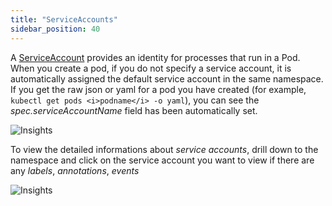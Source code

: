```yaml
---
title: "ServiceAccounts"
sidebar_position: 40
---
```


A [ServiceAccount](https://kubernetes.io/docs/tasks/configure-pod-container/configure-service-account/) provides an identity for processes that run in a Pod. When you create a pod, if you do not specify a service account, it is automatically assigned the default service account in the same namespace. If you get the raw json or yaml for a pod you have created (for example, `kubectl get pods <i>podname</i> -o yaml`), you can see the <i>spec.serviceAccountName</i> field has been automatically set.

![Insights](/img/resource-view/auth-resources.jpg)

To view the detailed informations about <i>service accounts</i>, drill down to the namespace and click on the service account you want to view if there are any <i>labels</i>, <i>annotations</i>, <i>events</i>

![Insights](/img/resource-view/auth-sa-detail.jpg)